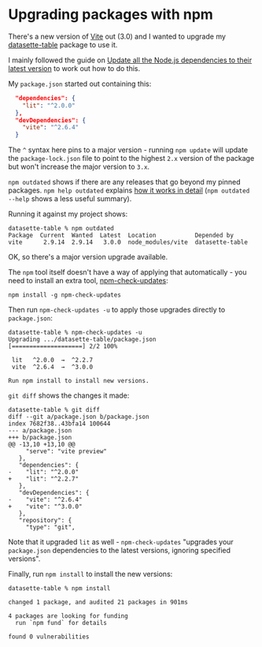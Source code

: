 # Upgrading packages with npm

There's a new version of [Vite](https://vitejs.dev/) out (3.0) and I wanted to upgrade my [datasette-table](https://github.com/simonw/datasette-table) package to use it.

I mainly followed the guide on [Update all the Node.js dependencies to their latest version](https://nodejs.dev/learn/update-all-the-nodejs-dependencies-to-their-latest-version) to work out how to do this.

My `package.json` started out containing this:

```json
  "dependencies": {
    "lit": "^2.0.0"
  },
  "devDependencies": {
    "vite": "^2.6.4"
  }
```
The `^` syntax here pins to a major version - running `npm update` will update the `package-lock.json` file to point to the highest `2.x` version of the package but won't increase the major version to `3.x`.

`npm outdated` shows if there are any releases that go beyond my pinned packages. `npm help outdated` explains [how it works in detail](https://manpages.ubuntu.com/manpages/focal/man1/npm-outdated.1.html) (`npm outdated --help` shows a less useful summary).

Running it against my project shows:
```
datasette-table % npm outdated
Package  Current  Wanted  Latest  Location           Depended by
vite      2.9.14  2.9.14   3.0.0  node_modules/vite  datasette-table
```
OK, so there's a major version upgrade available.

The `npm` tool itself doesn't have a way of applying that automatically - you need to install an extra tool, [npm-check-updates](https://manpages.ubuntu.com/manpages/focal/man1/npm-outdated.1.html):
```
npm install -g npm-check-updates
```
Then run `npm-check-updates -u` to apply those upgrades directly to `package.json`:
```
datasette-table % npm-check-updates -u
Upgrading .../datasette-table/package.json
[====================] 2/2 100%

 lit   ^2.0.0  →  ^2.2.7     
 vite  ^2.6.4  →  ^3.0.0     

Run npm install to install new versions.
```
`git diff` shows the changes it made:
```
datasette-table % git diff
diff --git a/package.json b/package.json
index 7682f38..43bfa14 100644
--- a/package.json
+++ b/package.json
@@ -13,10 +13,10 @@
     "serve": "vite preview"
   },
   "dependencies": {
-    "lit": "^2.0.0"
+    "lit": "^2.2.7"
   },
   "devDependencies": {
-    "vite": "^2.6.4"
+    "vite": "^3.0.0"
   },
   "repository": {
     "type": "git",
```
Note that it upgraded `lit` as well - `npm-check-updates` "upgrades your `package.json` dependencies to the latest versions, ignoring specified versions".

Finally, run `npm install` to install the new versions:
```
datasette-table % npm install

changed 1 package, and audited 21 packages in 901ms

4 packages are looking for funding
  run `npm fund` for details

found 0 vulnerabilities
```
